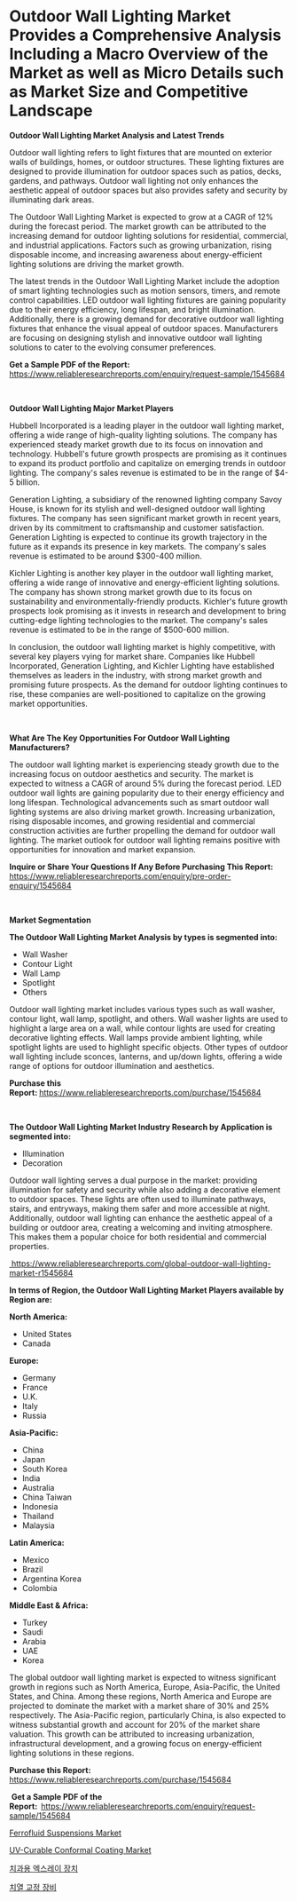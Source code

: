 <p><h1>Outdoor Wall Lighting Market Provides a Comprehensive Analysis Including a Macro Overview of the Market as well as Micro Details such as Market Size and Competitive Landscape</h1></p><p><strong>Outdoor Wall Lighting Market Analysis and Latest Trends</strong></p>
<p><p>Outdoor wall lighting refers to light fixtures that are mounted on exterior walls of buildings, homes, or outdoor structures. These lighting fixtures are designed to provide illumination for outdoor spaces such as patios, decks, gardens, and pathways. Outdoor wall lighting not only enhances the aesthetic appeal of outdoor spaces but also provides safety and security by illuminating dark areas.</p><p>The Outdoor Wall Lighting Market is expected to grow at a CAGR of 12% during the forecast period. The market growth can be attributed to the increasing demand for outdoor lighting solutions for residential, commercial, and industrial applications. Factors such as growing urbanization, rising disposable income, and increasing awareness about energy-efficient lighting solutions are driving the market growth.</p><p>The latest trends in the Outdoor Wall Lighting Market include the adoption of smart lighting technologies such as motion sensors, timers, and remote control capabilities. LED outdoor wall lighting fixtures are gaining popularity due to their energy efficiency, long lifespan, and bright illumination. Additionally, there is a growing demand for decorative outdoor wall lighting fixtures that enhance the visual appeal of outdoor spaces. Manufacturers are focusing on designing stylish and innovative outdoor wall lighting solutions to cater to the evolving consumer preferences.</p></p>
<p><strong>Get a Sample PDF of the Report:&nbsp;</strong> <a href="https://www.reliableresearchreports.com/enquiry/request-sample/1545684">https://www.reliableresearchreports.com/enquiry/request-sample/1545684</a></p>
<p>&nbsp;</p>
<p><strong>Outdoor Wall Lighting Major Market Players</strong></p>
<p><p>Hubbell Incorporated is a leading player in the outdoor wall lighting market, offering a wide range of high-quality lighting solutions. The company has experienced steady market growth due to its focus on innovation and technology. Hubbell's future growth prospects are promising as it continues to expand its product portfolio and capitalize on emerging trends in outdoor lighting. The company's sales revenue is estimated to be in the range of $4-5 billion.</p><p>Generation Lighting, a subsidiary of the renowned lighting company Savoy House, is known for its stylish and well-designed outdoor wall lighting fixtures. The company has seen significant market growth in recent years, driven by its commitment to craftsmanship and customer satisfaction. Generation Lighting is expected to continue its growth trajectory in the future as it expands its presence in key markets. The company's sales revenue is estimated to be around $300-400 million.</p><p>Kichler Lighting is another key player in the outdoor wall lighting market, offering a wide range of innovative and energy-efficient lighting solutions. The company has shown strong market growth due to its focus on sustainability and environmentally-friendly products. Kichler's future growth prospects look promising as it invests in research and development to bring cutting-edge lighting technologies to the market. The company's sales revenue is estimated to be in the range of $500-600 million.</p><p>In conclusion, the outdoor wall lighting market is highly competitive, with several key players vying for market share. Companies like Hubbell Incorporated, Generation Lighting, and Kichler Lighting have established themselves as leaders in the industry, with strong market growth and promising future prospects. As the demand for outdoor lighting continues to rise, these companies are well-positioned to capitalize on the growing market opportunities.</p></p>
<p>&nbsp;</p>
<p><strong>What Are The Key Opportunities For Outdoor Wall Lighting Manufacturers?</strong></p>
<p><p>The outdoor wall lighting market is experiencing steady growth due to the increasing focus on outdoor aesthetics and security. The market is expected to witness a CAGR of around 5% during the forecast period. LED outdoor wall lights are gaining popularity due to their energy efficiency and long lifespan. Technological advancements such as smart outdoor wall lighting systems are also driving market growth. Increasing urbanization, rising disposable incomes, and growing residential and commercial construction activities are further propelling the demand for outdoor wall lighting. The market outlook for outdoor wall lighting remains positive with opportunities for innovation and market expansion.</p></p>
<p><strong>Inquire or Share Your Questions If Any Before Purchasing This Report:</strong> <a href="https://www.reliableresearchreports.com/enquiry/pre-order-enquiry/1545684">https://www.reliableresearchreports.com/enquiry/pre-order-enquiry/1545684</a></p>
<p>&nbsp;</p>
<p><strong>Market Segmentation</strong></p>
<p><strong>The Outdoor Wall Lighting Market Analysis by types is segmented into:</strong></p>
<p><ul><li>Wall Washer</li><li>Contour Light</li><li>Wall Lamp</li><li>Spotlight</li><li>Others</li></ul></p>
<p><p>Outdoor wall lighting market includes various types such as wall washer, contour light, wall lamp, spotlight, and others. Wall washer lights are used to highlight a large area on a wall, while contour lights are used for creating decorative lighting effects. Wall lamps provide ambient lighting, while spotlight lights are used to highlight specific objects. Other types of outdoor wall lighting include sconces, lanterns, and up/down lights, offering a wide range of options for outdoor illumination and aesthetics.</p></p>
<p><strong>Purchase this Report:&nbsp;</strong><a href="https://www.reliableresearchreports.com/purchase/1545684">https://www.reliableresearchreports.com/purchase/1545684</a></p>
<p>&nbsp;</p>
<p><strong>The Outdoor Wall Lighting Market Industry Research by Application is segmented into:</strong></p>
<p><ul><li>Illumination</li><li>Decoration</li></ul></p>
<p><p>Outdoor wall lighting serves a dual purpose in the market: providing illumination for safety and security while also adding a decorative element to outdoor spaces. These lights are often used to illuminate pathways, stairs, and entryways, making them safer and more accessible at night. Additionally, outdoor wall lighting can enhance the aesthetic appeal of a building or outdoor area, creating a welcoming and inviting atmosphere. This makes them a popular choice for both residential and commercial properties.</p></p>
<p><a href="https://www.reliableresearchreports.com/global-outdoor-wall-lighting-market-r1545684">&nbsp;https://www.reliableresearchreports.com/global-outdoor-wall-lighting-market-r1545684</a></p>
<p><strong>In terms of Region, the Outdoor Wall Lighting Market Players available by Region are:</strong></p>
<p>
    <p> <strong> North America: </strong>
        <ul>
            <li>United States</li>
            <li>Canada</li>
        </ul>
        </p> 
    <p> <strong> Europe: </strong>
        <ul>
            <li>Germany</li>
            <li>France</li>
            <li>U.K.</li>
            <li>Italy</li>
            <li>Russia</li>
        </ul>
        </p> 
    <p> <strong> Asia-Pacific: </strong>
        <ul>
            <li>China</li>
            <li>Japan</li>
            <li>South Korea</li>
            <li>India</li>
            <li>Australia</li>
            <li>China Taiwan</li>
            <li>Indonesia</li>
            <li>Thailand</li>
            <li>Malaysia</li>
        </ul>
        </p> 
    <p> <strong> Latin America: </strong>
        <ul>
            <li>Mexico</li>
            <li>Brazil</li>
            <li>Argentina Korea</li>
            <li>Colombia</li>
        </ul>
        </p> 
    <p> <strong> Middle East & Africa: </strong>
        <ul>
            <li>Turkey</li>
            <li>Saudi</li>
            <li>Arabia</li>
            <li>UAE</li>
            <li>Korea</li>
        </ul>
    </p>
    </p>
<p><p>The global outdoor wall lighting market is expected to witness significant growth in regions such as North America, Europe, Asia-Pacific, the United States, and China. Among these regions, North America and Europe are projected to dominate the market with a market share of 30% and 25% respectively. The Asia-Pacific region, particularly China, is also expected to witness substantial growth and account for 20% of the market share valuation. This growth can be attributed to increasing urbanization, infrastructural development, and a growing focus on energy-efficient lighting solutions in these regions.</p></p>
<p><strong>Purchase this Report: </strong><a href="https://www.reliableresearchreports.com/purchase/1545684">https://www.reliableresearchreports.com/purchase/1545684</a></p>
<p>&nbsp;<strong>Get a Sample PDF of the Report:&nbsp;&nbsp;</strong><a href="https://www.reliableresearchreports.com/enquiry/request-sample/1545684">https://www.reliableresearchreports.com/enquiry/request-sample/1545684</a></p>
<p><strong></strong></p>
<p><p><a href="https://github.com/kimjmgeh81/Market-Research-Report-List-1/blob/main/ferrofluid-suspensions-market.md">Ferrofluid Suspensions Market</a></p><p><a href="https://github.com/kmtkihkn89/Market-Research-Report-List-1/blob/main/uv-curable-conformal-coating-market.md">UV-Curable Conformal Coating Market</a></p><p><a href="https://github.com/alfitoms13/Market-Research-Report-List-1/blob/main/3303145147528.md">치과용 엑스레이 장치</a></p><p><a href="https://github.com/erwindropdead54/Market-Research-Report-List-1/blob/main/1897576147527.md">치열 교정 장비</a></p></p>